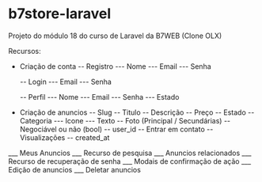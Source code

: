 # b7store-laravel
Projeto do módulo 18 do curso de Laravel da B7WEB (Clone OLX)

Recursos:
- Criação de conta
	-- Registro
		--- Nome
		--- Email
		--- Senha

	-- Login
		--- Email
		--- Senha

	-- Perfil
		--- Nome
		--- Email
		--- Senha
		--- Estado


- Criação de anuncios
	-- Slug
	-- Titulo
	-- Descrição
	-- Preço
	-- Estado
	-- Categoria
		--- Icone
		--- Texto
	-- Foto (Principal / Secundárias)
	-- Negociável ou não (bool)
	-- user_id
	-- Entrar em contato
	-- Visualizações
	-- created_at


___ Meus Anuncios
___ Recurso de pesquisa
___ Anuncios relacionados
___ Recurso de recuperação de senha
___ Modais de confirmação de ação
___ Edição de anuncios
___ Deletar anuncios
